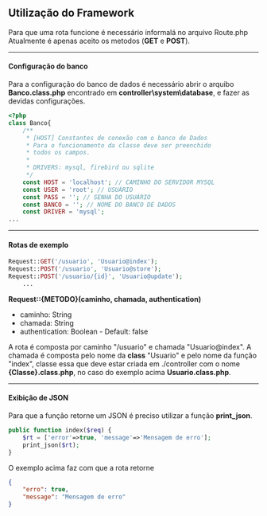 ## Utilização do Framework
Para que uma rota funcione é necessário informalá no arquivo Route.php
Atualmente é apenas aceito os metodos (**GET** e **POST**).

------------------------------------------------------

 #### Configuração do banco
 
Para a configuração do banco de dados é necessário abrir o arquibo **Banco.class.php** encontrado em **controller\system\database**, e fazer as devidas configurações.

```php
<?php
class Banco{
    /**
     * [HOST] Constantes de conexão com o banco de Dados
     * Para o funcionamento da classe deve ser preenchido
     * todos os campos.
     *
     * DRIVERS: mysql, firebird ou sqlite
     */
    const HOST = 'localhost'; // CAMINHO DO SERVIDOR MYSQL
    const USER = 'root'; // USUÁRIO
    const PASS = ''; // SENHA DO USUÁRIO
    const BANCO = ''; // NOME DO BANCO DE DADOS
    const DRIVER = 'mysql';
...
```

------------------------------------------------------

 #### Rotas de exemplo

 
```php
Request::GET('/usuario', 'Usuario@index');
Request::POST('/usuario', 'Usuario@store');
Request::POST('/usuario/{id}', 'Usuario@update');
	...
```

**Request::{METODO}(caminho, chamada, authentication)**
- caminho: String
- chamada: String
- authentication:  Boolean - Default: false

A rota é composta por caminho "/usuario" e chamada "Usuario@index".
A chamada é composta pelo nome da **class** "Usuario" e pelo nome da função "index",
classe essa que deve estar criada em ./controller com o nome **{Classe}.class.php**, no caso do exemplo acima **Usuario.class.php**.

----------------------------------

#### Exibição de JSON

Para que a função retorne um JSON é preciso utilizar a função **print_json**.

```php
public function index($req) {
	$rt = ['error'=>true, 'message'=>'Mensagem de erro'];
	print_json($rt);
}
```

O exemplo acima faz com que a rota retorne

```json
{
	"erro": true,
	"message": "Mensagem de erro"
}
```